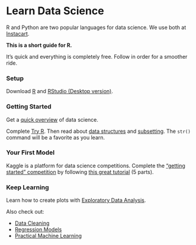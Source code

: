 # Learn Data Science

R and Python are two popular languages for data science. We use both at [Instacart](https://www.instacart.com).

**This is a short guide for R.**

It’s quick and everything is completely free. Follow in order for a smoother ride.

### Setup

Download [R](https://cran.rstudio.com/) and [RStudio (Desktop version)](https://www.rstudio.com/products/RStudio/).

### Getting Started

Get a [quick overview](https://www.coursera.org/learn/data-science-course) of data science.

Complete [Try R](http://tryr.codeschool.com). Then read about [data structures](http://adv-r.had.co.nz/Data-structures.html) and [subsetting](http://adv-r.had.co.nz/Subsetting.html). The `str()` command will be a favorite as you learn.

### Your First Model

Kaggle is a platform for data science competitions. Complete the [“getting started” competition](https://www.kaggle.com/c/titanic) by following [this great tutorial](http://trevorstephens.com/post/72916401642/titanic-getting-started-with-r) (5 parts).

### Keep Learning

Learn how to create plots with [Exploratory Data Analysis](https://www.coursera.org/learn/exploratory-data-analysis).

Also check out:

- [Data Cleaning](https://www.coursera.org/learn/data-cleaning)
- [Regression Models](https://www.coursera.org/learn/regression-models)
- [Practical Machine Learning](https://www.coursera.org/learn/practical-machine-learning)
